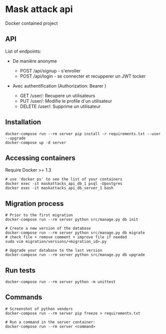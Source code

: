 # Mask attack api

Docker contained project

## API

List of endpoints:

- De manière anonyme
  - POST /api/signup - s'enroller
  - POST /api/login - se connecter et recupperer un JWT tocker


- Avec authentification (Authorization: Bearer <JWT token>)
    - GET /user/<id>: Recupere un utilisateurs
    - PUT /user/<id>:  Modifie le profile d'un utilisateur
    - DELETE /user/<id>: Supprime un utilisateur 


## Installation

```
docker-compose run --rm server pip install -r requirements.txt --user --upgrade
docker-compose up -d server
```

## Accessing containers

Require Docker >= 1.3

```shell
# use 'docker ps' to see the list of your containers
docker exec -it maskattacks_api_db_1 psql -Upostgres
docker exec -it maskattacks_api_db_server_1 bash
```

## Migration process

```shell
# Prior to the first migration
docker-compose run --rm server python src/manage.py db init

# Create a new version of the database
docker-compose run --rm server python src/manage.py db migrate
# check file + remove comment + improve file if needed
sudo vim migration/versions/<migration_id>.py

# Upgrade your database to the last version
docker-compose run --rm server python src/manage.py db upgrade
```

## Run tests

```shell
docker-compose run --rm server python -m unittest
```

## Commands

```shell
# Screenshot of python vendors
docker-compose run --rm server pip freeze > requirements.txt

# Run a command in the server container:
docker-compose run --rm server <command>
```
